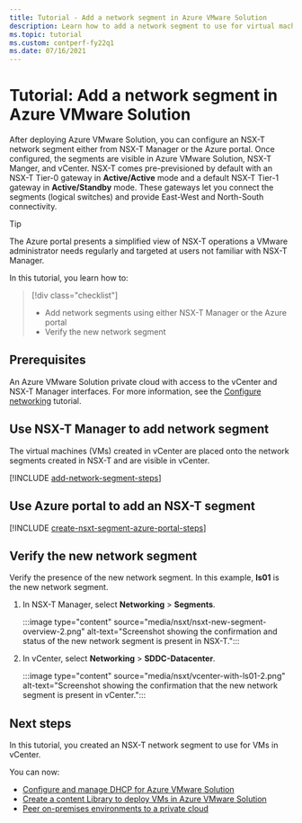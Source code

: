 ```yaml
---
title: Tutorial - Add a network segment in Azure VMware Solution
description: Learn how to add a network segment to use for virtual machines (VMs) in vCenter.
ms.topic: tutorial
ms.custom: contperf-fy22q1
ms.date: 07/16/2021
---
```


# Tutorial: Add a network segment in Azure VMware Solution 

After deploying Azure VMware Solution, you can configure an NSX-T network segment either from NSX-T Manager or the Azure portal.  Once configured, the segments are visible in Azure VMware Solution, NSX-T Manger, and vCenter.  NSX-T comes pre-previsioned by default with an NSX-T Tier-0 gateway in **Active/Active** mode and a default NSX-T Tier-1 gateway in **Active/Standby** mode.  These gateways let you connect the segments (logical switches) and provide East-West and North-South connectivity. 

>[!TIP]
>The Azure portal presents a simplified view of NSX-T operations a VMware administrator needs regularly and targeted at users not familiar with NSX-T Manager. 


In this tutorial, you learn how to:

> [!div class="checklist"]
> * Add network segments using either NSX-T Manager or the Azure portal
> * Verify the new network segment 

## Prerequisites

An Azure VMware Solution private cloud with access to the vCenter and NSX-T Manager interfaces. For more information, see the [Configure networking](tutorial-configure-networking.md) tutorial.

## Use NSX-T Manager to add network segment 

The virtual machines (VMs) created in vCenter are placed onto the network segments created in NSX-T and are visible in vCenter.

[!INCLUDE [add-network-segment-steps](includes/add-network-segment-steps.md)]

## Use Azure portal to add an NSX-T segment

[!INCLUDE [create-nsxt-segment-azure-portal-steps](includes/create-nsxt-segment-azure-portal-steps.md)]


## Verify the new network segment

Verify the presence of the new network segment. In this example, **ls01** is the new network segment.

1. In NSX-T Manager, select **Networking** > **Segments**. 

    :::image type="content" source="media/nsxt/nsxt-new-segment-overview-2.png" alt-text="Screenshot showing the confirmation and status of the new network segment is present in NSX-T.":::

1. In vCenter, select **Networking** > **SDDC-Datacenter**.

    :::image type="content" source="media/nsxt/vcenter-with-ls01-2.png" alt-text="Screenshot showing the confirmation that the new network segment is present in vCenter.":::

## Next steps

In this tutorial, you created an NSX-T network segment to use for VMs in vCenter. 

You can now: 

- [Configure and manage DHCP for Azure VMware Solution](configure-dhcp-azure-vmware-solution.md)
- [Create a content Library to deploy VMs in Azure VMware Solution](deploy-vm-content-library.md) 
- [Peer on-premises environments to a private cloud](tutorial-expressroute-global-reach-private-cloud.md)


<!-- LINKS - external-->

<!-- LINKS - internal -->
